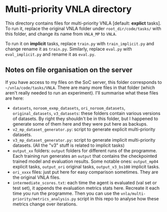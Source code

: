 # Multi-priority VNLA directory

This directory contains files for multi-priority VNLA [default: **explict** tasks]. To run it, replace the original VNLA folder under `root_dir/code/tasks/` with this folder, and change its name from `VNLA_MP` to `VNLA`.

To run it on **implicit** tasks, replace `train.py` with `train_implicit.py` and change rename it as `train.py`. Similarly, replace `eval.py` with `eval_implicit.py` and rename it as `eval.py`.

## Notes on file organisation on the server
If you have access to my files on the SoC server, this folder corresponds to `~/vnla/code/tasks/VNLA`. There are many more files in that folder (which aren't really needed to run an experiment). I'll summarise what these files are here:
- `datasets`, `noroom_exmp_datasets`, `ori_noroom_datasets`, `original_datasets`, `v3_datasets`: these folders contain various versions of datasets. By right they shouldn't be in this folder, but I happened to generate some of them here and they were put here as backups.
- `v2_mp_dataset_generator.py`: script to generate explicit multi-priority datasets.
- `v3_mp_dataset_generator.py`: script to generate implicit multi-priority datasets. (All the "v3" stuff is related to implicit tasks)
- `output_xx` folders: `output` folders for different runs of the programme. Each training run generates an `output` that contains the checkpointed trained model and evaluation results. Some notable ones: `output_mp04` explicit tasks, `output_ori` original tasks, `output_v3_bs100` implicit tasks.
- `ori_xxxx` files: just put here for easy comparison sometimes. They are the original VNLA files. 
- `intermediate_scores.txt`: each time the agent is evaluated (val set or test set), it appends the evaluation metrics stats here. Recreate it each time you run the programme. Then you can use the `vnla/multi-priority/metrics_analysis.py` script in this repo to analyse how these metrics change over iterations.